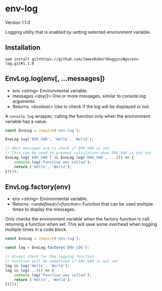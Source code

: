 # env-log

Version 1.1.0

Logging utility that is enabled by setting selected environment variable.

## Installation

```
npm install git+https://github.com/JamesRobertHugginsNgo/env-log.git#1.1.0
```

## EnvLog.log(env[, ...messages])

- env _\<string>_ Environmental variable.
- messages _\<any[]>_ One or more messages, similar to console.log arguments.
- Returns: _\<boolean>_ Use to check if the log will be displayed or not.

A `console.log` wrapper, calling the function only when the environment variable has a value.

``` JavaScript
const EnvLog = require('env-log');

EnvLog.log('ENV_VAR', 'Hello', 'World');

// Omit messages arg to check if ENV_VAR is set
// This can be used to prevent calculation when ENV_VAR is not set
EnvLog.log('ENV_VAR') && EnvLog.log('ENV_VAR', ...(() => {
    console.log('Function was called');
    return ['Hello', 'World'];
})());
```

## EnvLog.factory(env)

- env _\<string>_ Environmental variable.
- Returns: _\<undefined>|\<function>_ Function that can be used multiple times to display the messages.

Only checks the environment variable when the factory function is call returning a function when set. This will save some overhead when logging multiple times in a code block.

``` JavaScript
const EnvLog = require('env-log');

const log = EnvLog.factory('ENV_LOG');

// Always check for the logging function
// Function will be undefined if ENV_VAR is not set
log && log('Hello', 'World');
log && log(...(() => {
	console.log('Function was called');
	return ['Hello', 'World'];
})());
```